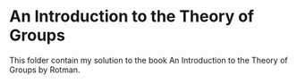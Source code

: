 # An Introduction to the Theory of Groups

This folder contain my solution to the book An Introduction to the Theory of Groups
by Rotman.